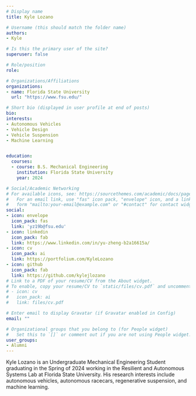 ```yaml
---
# Display name
title: Kyle Lozano 

# Username (this should match the folder name)
authors:
- Kyle

# Is this the primary user of the site?
superuser: false

# Role/position
role: 

# Organizations/Affiliations
organizations:
- name: Florida State University
  url: "https://www.fsu.edu/"

# Short bio (displayed in user profile at end of posts)
bio:
interests:
- Autonomous Vehicles
- Vehicle Design
- Vehicle Suspension
- Machine Learning


education:
  courses:
  - course: B.S. Mechanical Engineering
    institution: Florida State University
    year: 2024

# Social/Academic Networking
# For available icons, see: https://sourcethemes.com/academic/docs/page-builder/#icons
#   For an email link, use "fas" icon pack, "envelope" icon, and a link in the
#   form "mailto:your-email@example.com" or "#contact" for contact widget.
social:
- icon: envelope
  icon_pack: fas
  link: 'yz19b@fsu.edu'
- icon: linkedin
  icon_pack: fab
  link: https://www.linkedin.com/in/yu-zheng-b2a16615a/
- icon: cv
  icon_pack: ai
  link: https://portfolium.com/KyleLozano
- icon: github
  icon_pack: fab
  link: https://github.com/kylejlozano
# Link to a PDF of your resume/CV from the About widget.
# To enable, copy your resume/CV to `static/files/cv.pdf` and uncomment the lines below.
# - icon: cv
#   icon_pack: ai
#   link: files/cv.pdf

# Enter email to display Gravatar (if Gravatar enabled in Config)
email: ""

# Organizational groups that you belong to (for People widget)
#   Set this to `[]` or comment out if you are not using People widget.
user_groups:
- Alumni
---
```


Kyle Lozano is an Undergraduate Mechanical Engineering Student graduating in the Spring of 2024 working in the Resilient and Autonomous Systems Lab at Florida State University. His research interests include autonomous vehicles, autonomous racecars, regenerative suspension, and machine learning.
